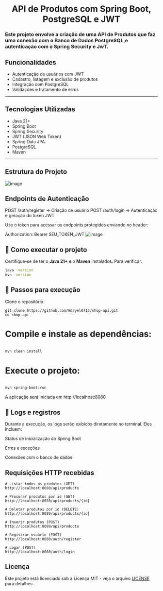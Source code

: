 <h1 align="center">API de Produtos com Spring Boot, PostgreSQL e JWT </h1>
<h3>Este projeto envolve a criação de uma API de Produtos que faz uma conexão com o Banco de Dados PostgreSQL,e autenticação com o Spring Security e JwT.</h3>



##  Funcionalidades

-  Autenticação de usuários com JWT
-  Cadastro, listagem e exclusão de produtos
-  Integração com PostgreSQL
-  Validações e tratamento de erros

---

##  Tecnologias Utilizadas

- Java 21+
- Spring Boot
- Spring Security
- JWT (JSON Web Token)
- Spring Data JPA
- PostgreSQL
- Maven

---

##  Estrutura do Projeto
![image](https://github.com/user-attachments/assets/c5ed30d0-ae9e-4c4d-b404-7179e4434e3a)


## Endpoints de Autenticação
POST /auth/register → Criação de usuário
POST /auth/login → Autenticação e geração do token JWT

Use o token para acessar os endpoints protegidos enviando no header:

Authorization: Bearer SEU_TOKEN_JWT
![image](https://github.com/user-attachments/assets/7efc8efc-57c1-439b-b080-02e5b2576f90)
## 🚀 Como executar o projeto

Certifique-se de ter o **Java 21+** e o **Maven** instalados. Para verificar:

```bash
java -version
mvn -version
```
## 🔧 Passos para execução
Clone o repositório:
```
git clone https://github.com/Adryel0713/shop-api.git
cd shop-api

```

# Compile e instale as dependências:

```bash

mvn clean install

```
# Execute o projeto:

```bash

mvn spring-boot:run
```
A aplicação será iniciada em http://localhost:8080

## 📜 Logs e registros
Durante a execução, os logs serão exibidos diretamente no terminal. Eles incluem:

Status de inicialização do Spring Boot

Erros e exceções

Conexões com o banco de dados

## Requisições HTTP recebidas

```
# Listar todos os produtos (GET)
http://localhost:8080/api/products

# Procurar produtos por id (GET)
http://localhost:8080/api/products/{id}

# Deletar produtos por id (DELETE)
http://localhost:8080/api/products/{id}

# Inserir produtos (POST)
http://localhost:8080/api/products

# Registrar usuário (POST)
http://localhost:8080/auth/register

# Logar (POST)
http://localhost:8080/auth/login
```

## Licença
Este projeto está licenciado sob a Licença MIT - veja o arquivo [LICENSE](LICENSE) para detalhes.



